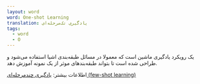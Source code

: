 ```yaml
---
layout: word
word: One-shot Learning
translation: یادگیری تک‌مرحله‌ای
tags:
  - word
  - O
---
```

یک رویکرد یادگیری ماشین است که معمولا در مسائل طبقه‌بندی اشیا استفاده می‌شود و طراحی شده است تا بتواند طبقه‌بند‌های موثر از یک نمونه آموزش دهد.

اطلاعات بیشتر: [یادگیری چندمرحله‌ای (few-shot learning)](/F/few-shot_learning)